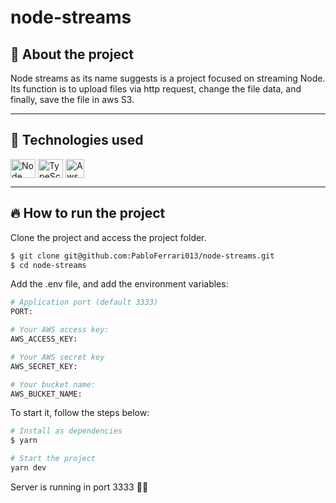 # node-streams

## 🤔 About the project
Node streams as its name suggests is a project focused on streaming Node. Its function is to upload files via http request, change the file data, and finally, save the file in aws S3.

---

## 🧪 Technologies used
<div style="display: inline_block">
  <img align="center" alt="Node" height="30" width="40" src="https://cdn.jsdelivr.net/gh/devicons/devicon/icons/nodejs/nodejs-original.svg">
  <img align="center" alt="TypeScript" height="30" width="40" src="https://cdn.jsdelivr.net/gh/devicons/devicon/icons/typescript/typescript-original.svg">
  <img align="center" alt="Aws S3" height="30" src="https://cdn-blog.lawrencemcdaniel.com/wp-content/uploads/2021/01/30083957/aws-s3-logo.png">
</div>

---


## 🔥 How to run the project
Clone the project and access the project folder.
```bash
$ git clone git@github.com:PabloFerrari013/node-streams.git
$ cd node-streams
```
Add the .env file, and add the environment variables:
```bash
# Application port (default 3333)
PORT: 

# Your AWS access key:
AWS_ACCESS_KEY: 

# Your AWS secret key
AWS_SECRET_KEY: 

# Your bucket name:
AWS_BUCKET_NAME: 
```

To start it, follow the steps below:
```bash
# Install as dependencies
$ yarn 

# Start the project
yarn dev
```
Server is running in port 3333 🚀🔥
